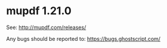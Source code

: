 # mupdf 1.21.0

See:
http://mupdf.com/releases/

Any bugs should be reported to:
https://bugs.ghostscript.com/
